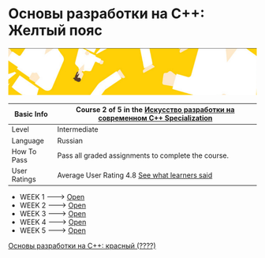 # Основы разработки на C++: Желтый пояс

![alt-текст](https://github.com/Xelerezex/learning-space/blob/learning-space/coursera-courses/specialization-the-art-of-development-in-modern-c%2B%2B/2-yellow-belt/img1.png)

| Basic Info | Course 2 of 5 in the [Искусство разработки на современном C++ Specialization](https://www.coursera.org/learn/c-plus-plus-yellow)|
| ------------- | ------------- |
| Level | Intermediate |
| Language | Russian |
| How To Pass | Pass all graded assignments to complete the course. |
| User Ratings | Average User Rating 4.8 [See what learners said](https://www.coursera.org/learn/c-plus-plus-yellow#ratings)|

* WEEK 1 ---> [Open](https://github.com/Xelerezex/learning-space/tree/learning-space/coursera-courses/specialization-the-art-of-development-in-modern-c%2B%2B/1-yellow-belt/week-1)
* WEEK 2 ---> [Open](https://github.com/Xelerezex/learning-space/tree/learning-space/coursera-courses/specialization-the-art-of-development-in-modern-c%2B%2B/1-yellow-belt/week-2)
* WEEK 3 ---> [Open](https://github.com/Xelerezex/learning-space/tree/learning-space/coursera-courses/specialization-the-art-of-development-in-modern-c%2B%2B/1-yellow-belt/week-3)
* WEEK 4 ---> [Open](https://github.com/Xelerezex/learning-space/tree/learning-space/coursera-courses/specialization-the-art-of-development-in-modern-c%2B%2B/1-yellow-belt/week-4)
* WEEK 5 ---> [Open](https://github.com/Xelerezex/learning-space/tree/learning-space/coursera-courses/specialization-the-art-of-development-in-modern-c%2B%2B/1-yellow-belt/week-5)

[Основы разработки на C++: красный (????) ]()
